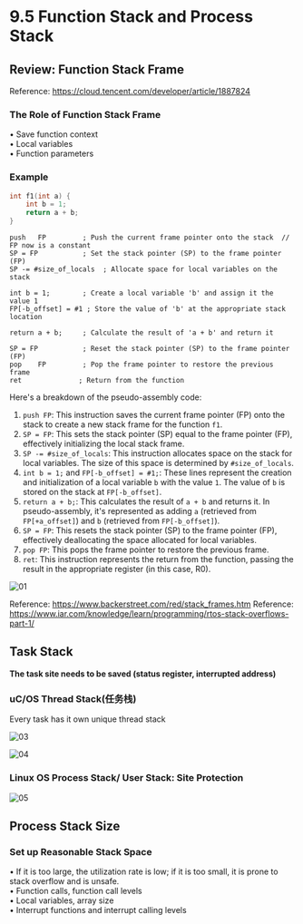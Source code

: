 # 9.5 Function Stack and Process Stack



## Review: Function Stack Frame

Reference: https://cloud.tencent.com/developer/article/1887824

### The Role of Function Stack Frame

• Save function context  
• Local variables  
• Function parameters  

### Example

```c
int f1(int a) {
    int b = 1;
    return a + b;
}
```

```assembly
push   FP         ; Push the current frame pointer onto the stack  // FP now is a constant
SP = FP           ; Set the stack pointer (SP) to the frame pointer (FP)
SP -= #size_of_locals  ; Allocate space for local variables on the stack

int b = 1;        ; Create a local variable 'b' and assign it the value 1
FP[-b_offset] = #1 ; Store the value of 'b' at the appropriate stack location

return a + b;     ; Calculate the result of 'a + b' and return it

SP = FP           ; Reset the stack pointer (SP) to the frame pointer (FP)
pop    FP         ; Pop the frame pointer to restore the previous frame
ret              ; Return from the function
```

Here's a breakdown of the pseudo-assembly code:

1. `push FP`: This instruction saves the current frame pointer (FP) onto the stack to create a new stack frame for the function `f1`.
2. `SP = FP`: This sets the stack pointer (SP) equal to the frame pointer (FP), effectively initializing the local stack frame.
3. `SP -= #size_of_locals`: This instruction allocates space on the stack for local variables. The size of this space is determined by `#size_of_locals`.
4. `int b = 1;` and `FP[-b_offset] = #1;`: These lines represent the creation and initialization of a local variable `b` with the value `1`. The value of `b` is stored on the stack at `FP[-b_offset]`.
5. `return a + b;`: This calculates the result of `a + b` and returns it. In pseudo-assembly, it's represented as adding `a` (retrieved from `FP[+a_offset]`) and `b` (retrieved from `FP[-b_offset]`).
6. `SP = FP`: This resets the stack pointer (SP) to the frame pointer (FP), effectively deallocating the space allocated for local variables.
7. `pop FP`: This pops the frame pointer to restore the previous frame.
8. `ret`: This instruction represents the return from the function, passing the result in the appropriate register (in this case, R0).

![01](https://github.com/knightsummon/02-Computer-underlying-programming-and-system-optimization/blob/main/09%20CPU%20and%20Operating%20System/9.5%20Function%20Stack%20and%20Process%20Stack.assets/01.jpg)

Reference: https://www.backerstreet.com/red/stack_frames.htm
Reference: https://www.iar.com/knowledge/learn/programming/rtos-stack-overflows-part-1/



## Task Stack

**The task site needs to be saved (status register, interrupted address)**

### uC/OS Thread Stack(任务栈)

Every task has it own unique thread stack

![03](https://github.com/knightsummon/02-Computer-underlying-programming-and-system-optimization/blob/main/09%20CPU%20and%20Operating%20System/9.5%20Function%20Stack%20and%20Process%20Stack.assets/03.jpg)

![04](https://github.com/knightsummon/02-Computer-underlying-programming-and-system-optimization/blob/main/09%20CPU%20and%20Operating%20System/9.5%20Function%20Stack%20and%20Process%20Stack.assets/04.jpg)

### Linux OS Process Stack/ User Stack: Site Protection

![05](https://github.com/knightsummon/02-Computer-underlying-programming-and-system-optimization/blob/main/09%20CPU%20and%20Operating%20System/9.5%20Function%20Stack%20and%20Process%20Stack.assets/05.jpg)

## Process Stack Size

### Set up Reasonable Stack Space

• If it is too large, the utilization rate is low; if it is too small, it is prone to stack overflow and is unsafe.  
• Function calls, function call levels  
• Local variables, array size  
• Interrupt functions and interrupt calling levels  

